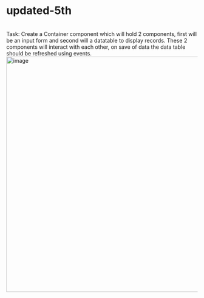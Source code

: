 # updated-5th
<br>
Task: Create a Container component which will hold 2 components, first will be an input form and second will a datatable to display records. 
These 2 components will interact with each other, on save of data the data table should be refreshed using events.



<br>
<img width="618" alt="image" src="https://user-images.githubusercontent.com/120541815/211630938-88580b0c-7ed0-41dc-ab1c-305c587d1cfc.png">
